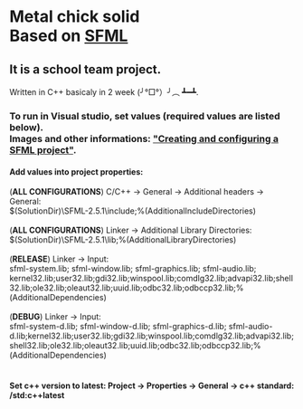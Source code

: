 # Metal chick solid </br>Based on [SFML](https://www.sfml-dev.org/)
## It is a school team project. 
Written in C++ basicaly in 2 week (╯°□°）╯︵ ┻━┻.
### To run in Visual studio, set values (required values are listed below). <br>Images and other informations: ["Creating and configuring a SFML project"](https://www.sfml-dev.org/tutorials/2.5/start-vc.php#creating-and-configuring-a-sfml-project).<br>
#### Add values into project properties:<br>
  (<b>ALL CONFIGURATIONS</b>) C/C++ -> General -> Additional headers -> General:<br>
  $(SolutionDir)\SFML-2.5.1\include;%(AdditionalIncludeDirectories)<br><br>
  (<b>ALL CONFIGURATIONS</b>) Linker -> Additional Library Directories:<br>
  $(SolutionDir)\SFML-2.5.1\lib;%(AdditionalLibraryDirectories)<br><br>
  (<b>RELEASE</b>) Linker -> Input: <br>
  sfml-system.lib; sfml-window.lib; sfml-graphics.lib; sfml-audio.lib; kernel32.lib;user32.lib;gdi32.lib;winspool.lib;comdlg32.lib;advapi32.lib;shell32.lib;ole32.lib;oleaut32.lib;uuid.lib;odbc32.lib;odbccp32.lib;%(AdditionalDependencies)<br><br>
  (<b>DEBUG</b>) Linker -> Input:<br>
  sfml-system-d.lib; sfml-window-d.lib; sfml-graphics-d.lib; sfml-audio-d.lib;kernel32.lib;user32.lib;gdi32.lib;winspool.lib;comdlg32.lib;advapi32.lib;shell32.lib;ole32.lib;oleaut32.lib;uuid.lib;odbc32.lib;odbccp32.lib;%(AdditionalDependencies)<br>
<br>
#### Set c++ version to latest: Project -> Properties -> General -> c++ standard: /std:c++latest

